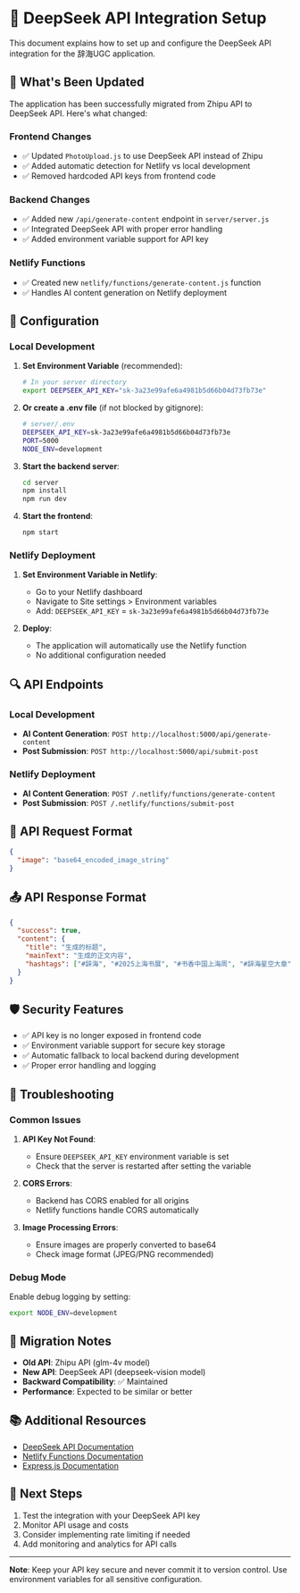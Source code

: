 # 🔑 DeepSeek API Integration Setup

This document explains how to set up and configure the DeepSeek API integration for the 辞海UGC application.

## 🚀 What's Been Updated

The application has been successfully migrated from Zhipu API to DeepSeek API. Here's what changed:

### Frontend Changes
- ✅ Updated `PhotoUpload.js` to use DeepSeek API instead of Zhipu
- ✅ Added automatic detection for Netlify vs local development
- ✅ Removed hardcoded API keys from frontend code

### Backend Changes
- ✅ Added new `/api/generate-content` endpoint in `server/server.js`
- ✅ Integrated DeepSeek API with proper error handling
- ✅ Added environment variable support for API key

### Netlify Functions
- ✅ Created new `netlify/functions/generate-content.js` function
- ✅ Handles AI content generation on Netlify deployment

## 🔧 Configuration

### Local Development

1. **Set Environment Variable** (recommended):
   ```bash
   # In your server directory
   export DEEPSEEK_API_KEY="sk-3a23e99afe6a4981b5d66b04d73fb73e"
   ```

2. **Or create a .env file** (if not blocked by gitignore):
   ```bash
   # server/.env
   DEEPSEEK_API_KEY=sk-3a23e99afe6a4981b5d66b04d73fb73e
   PORT=5000
   NODE_ENV=development
   ```

3. **Start the backend server**:
   ```bash
   cd server
   npm install
   npm run dev
   ```

4. **Start the frontend**:
   ```bash
   npm start
   ```

### Netlify Deployment

1. **Set Environment Variable in Netlify**:
   - Go to your Netlify dashboard
   - Navigate to Site settings > Environment variables
   - Add: `DEEPSEEK_API_KEY` = `sk-3a23e99afe6a4981b5d66b04d73fb73e`

2. **Deploy**:
   - The application will automatically use the Netlify function
   - No additional configuration needed

## 🔍 API Endpoints

### Local Development
- **AI Content Generation**: `POST http://localhost:5000/api/generate-content`
- **Post Submission**: `POST http://localhost:5000/api/submit-post`

### Netlify Deployment
- **AI Content Generation**: `POST /.netlify/functions/generate-content`
- **Post Submission**: `POST /.netlify/functions/submit-post`

## 📝 API Request Format

```json
{
  "image": "base64_encoded_image_string"
}
```

## 📤 API Response Format

```json
{
  "success": true,
  "content": {
    "title": "生成的标题",
    "mainText": "生成的正文内容",
    "hashtags": ["#辞海", "#2025上海书展", "#书香中国上海周", "#辞海星空大章", "#云端辞海·知识随行"]
  }
}
```

## 🛡️ Security Features

- ✅ API key is no longer exposed in frontend code
- ✅ Environment variable support for secure key storage
- ✅ Automatic fallback to local backend during development
- ✅ Proper error handling and logging

## 🚨 Troubleshooting

### Common Issues

1. **API Key Not Found**:
   - Ensure `DEEPSEEK_API_KEY` environment variable is set
   - Check that the server is restarted after setting the variable

2. **CORS Errors**:
   - Backend has CORS enabled for all origins
   - Netlify functions handle CORS automatically

3. **Image Processing Errors**:
   - Ensure images are properly converted to base64
   - Check image format (JPEG/PNG recommended)

### Debug Mode

Enable debug logging by setting:
```bash
export NODE_ENV=development
```

## 🔄 Migration Notes

- **Old API**: Zhipu API (glm-4v model)
- **New API**: DeepSeek API (deepseek-vision model)
- **Backward Compatibility**: ✅ Maintained
- **Performance**: Expected to be similar or better

## 📚 Additional Resources

- [DeepSeek API Documentation](https://platform.deepseek.com/docs)
- [Netlify Functions Documentation](https://docs.netlify.com/functions/overview/)
- [Express.js Documentation](https://expressjs.com/)

## 🎯 Next Steps

1. Test the integration with your DeepSeek API key
2. Monitor API usage and costs
3. Consider implementing rate limiting if needed
4. Add monitoring and analytics for API calls

---

**Note**: Keep your API key secure and never commit it to version control. Use environment variables for all sensitive configuration.
